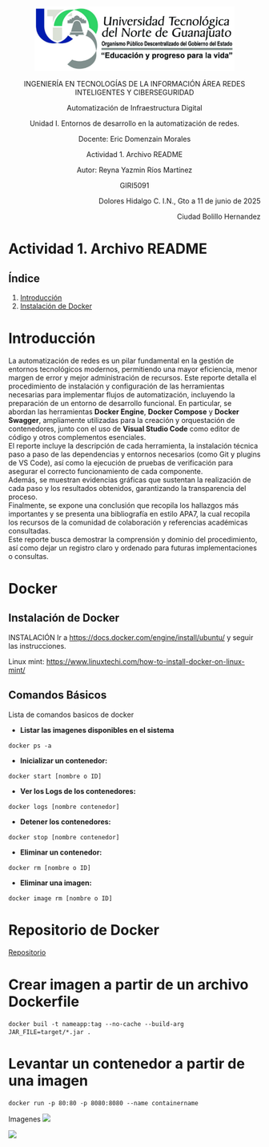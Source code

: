 <p align="center">
  <img src="images/LogoUTNG.png" alt="Creación del entorno virtual" width="400"/>
</p> 
<p align="center">INGENIERÍA EN TECNOLOGÍAS DE LA INFORMACIÓN ÁREA REDES INTELIGENTES Y CIBERSEGURIDAD</p>
<p align="center">Automatización de Infraestructura Digital</p>
<p align="center">Unidad I. Entornos de desarrollo en la automatización de redes. </p>
<p align="center">Docente: Eric Domenzain Morales </p>
<p align="center">Actividad 1. Archivo README </p>
<p align="center">Autor: Reyna Yazmin Ríos Martínez</p>
<p align="center">GIRI5091</p>
<p align="right">Dolores Hidalgo C. I.N., Gto a 11 de junio de 2025</p>
<p align="right">Ciudad Bolillo Hernandez</p>

# Actividad 1. Archivo README 

## Índice
1. [Introducción](#id1)
2. [Instalación de Docker](#id2)

# <a name="id1"> Introducción </a>
La automatización de redes es un pilar fundamental en la gestión de entornos tecnológicos modernos, permitiendo una mayor eficiencia, menor margen de error y mejor administración de recursos. Este reporte detalla el procedimiento de instalación y configuración de las herramientas necesarias para implementar flujos de automatización, incluyendo la preparación de un entorno de desarrollo funcional.
En particular, se abordan las herramientas **Docker Engine**, **Docker Compose** y **Docker Swagger**, ampliamente utilizadas para la creación y orquestación de contenedores, junto con el uso de **Visual Studio Code** como editor de código y otros complementos esenciales.  
El reporte incluye la descripción de cada herramienta, la instalación técnica paso a paso de las dependencias y entornos necesarios (como Git y plugins de VS Code), así como la ejecución de pruebas de verificación para asegurar el correcto funcionamiento de cada componente.  
Además, se muestran evidencias gráficas que sustentan la realización de cada paso y los resultados obtenidos, garantizando la transparencia del proceso.  
Finalmente, se expone una conclusión que recopila los hallazgos más importantes y se presenta una bibliografía en estilo APA7, la cual recopila los recursos de la comunidad de colaboración y referencias académicas consultadas.  
Este reporte busca demostrar la comprensión y dominio del procedimiento, así como dejar un registro claro y ordenado para futuras implementaciones o consultas.

# Docker 

##  <a name="id2"> Instalación de Docker </a>
INSTALACIÓN
Ir a https://docs.docker.com/engine/install/ubuntu/ y seguir las instrucciones.

Linux mint:
https://www.linuxtechi.com/how-to-install-docker-on-linux-mint/

## Comandos Básicos
Lista de comandos basicos de docker

- **Listar las imagenes disponibles en el sistema**
 ``` shell
 docker ps -a
```

- **Inicializar un contenedor:** 
 ``` shell
docker start [nombre o ID]
```

- **Ver los Logs de los contenedores:** 
 ``` shell
docker logs [nombre contenedor]
```

- **Detener los contenedores:** 
 ``` shell
docker stop [nombre contenedor]
```

- **Eliminar un contenedor:** 
``` shell
docker rm [nombre o ID]
```

- **Eliminar una imagen:** 
``` shell
docker image rm [nombre o ID]
```

# Repositorio de Docker
[Repositorio](https://hub.docker.com/)

# Crear imagen a partir de un archivo Dockerfile
``` shell
docker buil -t nameapp:tag --no-cache --build-arg JAR_FILE=target/*.jar .
```

# Levantar un contenedor a partir de una imagen
``` shell
docker run -p 80:80 -p 8080:8080 --name containername
```

Imagenes
<img src="images/1.png"/>

<img width="50%" src="images/1.png"/>